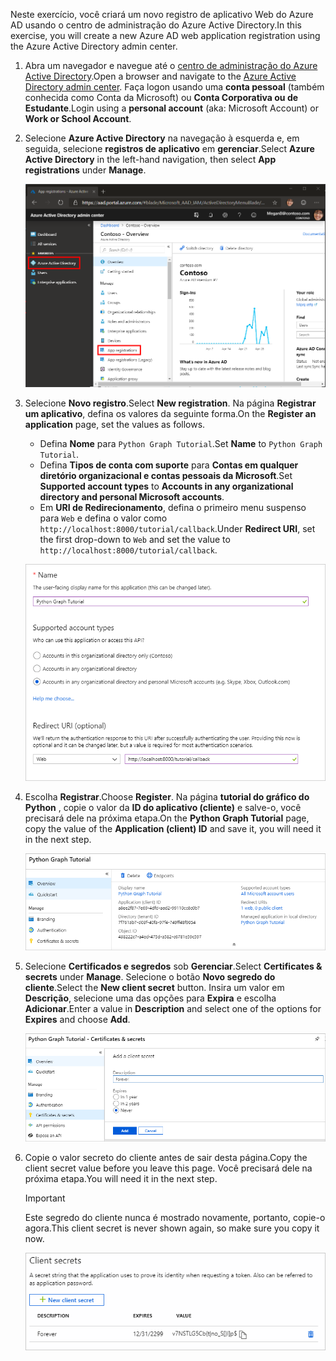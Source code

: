 <!-- markdownlint-disable MD002 MD041 -->

<span data-ttu-id="2d0ca-101">Neste exercício, você criará um novo registro de aplicativo Web do Azure AD usando o centro de administração do Azure Active Directory.</span><span class="sxs-lookup"><span data-stu-id="2d0ca-101">In this exercise, you will create a new Azure AD web application registration using the Azure Active Directory admin center.</span></span>

1. <span data-ttu-id="2d0ca-102">Abra um navegador e navegue até o [centro de administração do Azure Active Directory](https://aad.portal.azure.com).</span><span class="sxs-lookup"><span data-stu-id="2d0ca-102">Open a browser and navigate to the [Azure Active Directory admin center](https://aad.portal.azure.com).</span></span> <span data-ttu-id="2d0ca-103">Faça logon usando uma **conta pessoal** (também conhecida como Conta da Microsoft) ou **Conta Corporativa ou de Estudante**.</span><span class="sxs-lookup"><span data-stu-id="2d0ca-103">Login using a **personal account** (aka: Microsoft Account) or **Work or School Account**.</span></span>

1. <span data-ttu-id="2d0ca-104">Selecione **Azure Active Directory** na navegação à esquerda e, em seguida, selecione **registros de aplicativo** em **gerenciar**.</span><span class="sxs-lookup"><span data-stu-id="2d0ca-104">Select **Azure Active Directory** in the left-hand navigation, then select **App registrations** under **Manage**.</span></span>

    ![<span data-ttu-id="2d0ca-105">Uma captura de tela dos registros de aplicativo</span><span class="sxs-lookup"><span data-stu-id="2d0ca-105">A screenshot of the App registrations</span></span> ](./images/aad-portal-app-registrations.png)

1. <span data-ttu-id="2d0ca-106">Selecione **Novo registro**.</span><span class="sxs-lookup"><span data-stu-id="2d0ca-106">Select **New registration**.</span></span> <span data-ttu-id="2d0ca-107">Na página **Registrar um aplicativo**, defina os valores da seguinte forma.</span><span class="sxs-lookup"><span data-stu-id="2d0ca-107">On the **Register an application** page, set the values as follows.</span></span>

    - <span data-ttu-id="2d0ca-108">Defina **Nome** para `Python Graph Tutorial`.</span><span class="sxs-lookup"><span data-stu-id="2d0ca-108">Set **Name** to `Python Graph Tutorial`.</span></span>
    - <span data-ttu-id="2d0ca-109">Defina **Tipos de conta com suporte** para **Contas em qualquer diretório organizacional e contas pessoais da Microsoft**.</span><span class="sxs-lookup"><span data-stu-id="2d0ca-109">Set **Supported account types** to **Accounts in any organizational directory and personal Microsoft accounts**.</span></span>
    - <span data-ttu-id="2d0ca-110">Em **URI de Redirecionamento**, defina o primeiro menu suspenso para `Web` e defina o valor como `http://localhost:8000/tutorial/callback`.</span><span class="sxs-lookup"><span data-stu-id="2d0ca-110">Under **Redirect URI**, set the first drop-down to `Web` and set the value to `http://localhost:8000/tutorial/callback`.</span></span>

    ![Uma captura de tela da página registrar um aplicativo](./images/aad-register-an-app.png)

1. <span data-ttu-id="2d0ca-112">Escolha **Registrar**.</span><span class="sxs-lookup"><span data-stu-id="2d0ca-112">Choose **Register**.</span></span> <span data-ttu-id="2d0ca-113">Na página **tutorial do gráfico do Python** , copie o valor da **ID do aplicativo (cliente)** e salve-o, você precisará dele na próxima etapa.</span><span class="sxs-lookup"><span data-stu-id="2d0ca-113">On the **Python Graph Tutorial** page, copy the value of the **Application (client) ID** and save it, you will need it in the next step.</span></span>

    ![Uma captura de tela da ID do aplicativo do novo registro de aplicativo](./images/aad-application-id.png)

1. <span data-ttu-id="2d0ca-115">Selecione **Certificados e segredos** sob **Gerenciar**.</span><span class="sxs-lookup"><span data-stu-id="2d0ca-115">Select **Certificates & secrets** under **Manage**.</span></span> <span data-ttu-id="2d0ca-116">Selecione o botão **Novo segredo do cliente**.</span><span class="sxs-lookup"><span data-stu-id="2d0ca-116">Select the **New client secret** button.</span></span> <span data-ttu-id="2d0ca-117">Insira um valor em **Descrição**, selecione uma das opções para **Expira** e escolha **Adicionar**.</span><span class="sxs-lookup"><span data-stu-id="2d0ca-117">Enter a value in **Description** and select one of the options for **Expires** and choose **Add**.</span></span>

    ![Uma captura de tela da caixa de diálogo Adicionar um segredo do cliente](./images/aad-new-client-secret.png)

1. <span data-ttu-id="2d0ca-119">Copie o valor secreto do cliente antes de sair desta página.</span><span class="sxs-lookup"><span data-stu-id="2d0ca-119">Copy the client secret value before you leave this page.</span></span> <span data-ttu-id="2d0ca-120">Você precisará dele na próxima etapa.</span><span class="sxs-lookup"><span data-stu-id="2d0ca-120">You will need it in the next step.</span></span>

    > [!IMPORTANT]
    > <span data-ttu-id="2d0ca-121">Este segredo do cliente nunca é mostrado novamente, portanto, copie-o agora.</span><span class="sxs-lookup"><span data-stu-id="2d0ca-121">This client secret is never shown again, so make sure you copy it now.</span></span>

    ![Uma captura de tela do novo segredo do cliente recentemente adicionado](./images/aad-copy-client-secret.png)